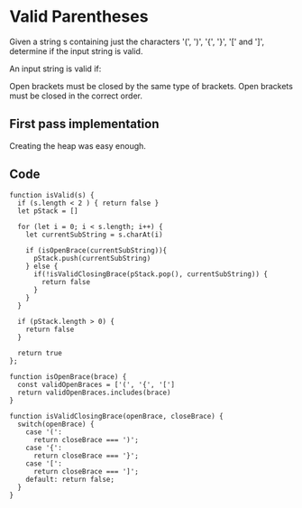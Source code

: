 # Valid Parentheses

Given a string s containing just the characters '(', ')', '{', '}', '[' and ']', determine if the input string is valid.

An input string is valid if:

Open brackets must be closed by the same type of brackets.
Open brackets must be closed in the correct order.

## First pass implementation

Creating the heap was easy enough.

## Code

```
function isValid(s) {
  if (s.length < 2 ) { return false }
  let pStack = []

  for (let i = 0; i < s.length; i++) {
    let currentSubString = s.charAt(i)

    if (isOpenBrace(currentSubString)){
      pStack.push(currentSubString)
    } else {
      if(!isValidClosingBrace(pStack.pop(), currentSubString)) {
        return false
      }
    }
  }

  if (pStack.length > 0) {
    return false
  }

  return true
};

function isOpenBrace(brace) {
  const validOpenBraces = ['(', '{', '[']
  return validOpenBraces.includes(brace)
}

function isValidClosingBrace(openBrace, closeBrace) {
  switch(openBrace) {
    case '(':
      return closeBrace === ')';
    case '{':
      return closeBrace === '}';
    case '[':
      return closeBrace === ']';
    default: return false;
  }
}


```